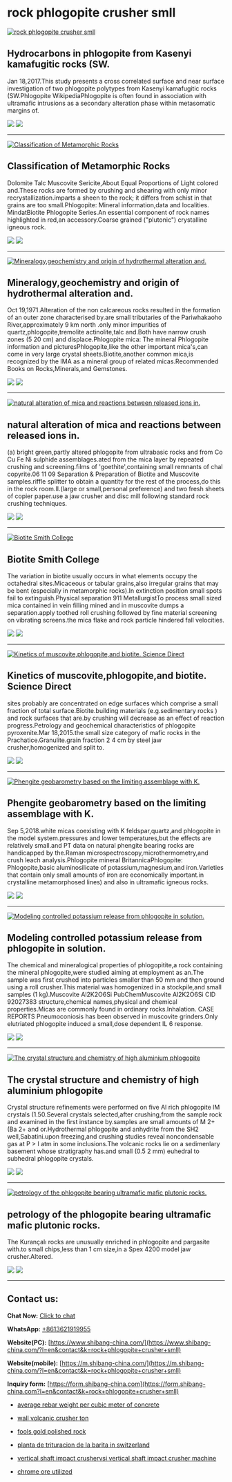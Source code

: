 # rock phlogopite crusher smll

<a href="https://swt.shibang-china.com/?l=en&img&k=rock+phlogopite+crusher+smll" target="_blank">![rock phlogopite crusher smll](http://static.shibang-china.com/all-800x300/22.jpg)</a>

## Hydrocarbons in phlogopite from Kasenyi kamafugitic rocks (SW.
Jan 18,2017.This study presents a cross correlated surface and near surface investigation of two phlogopite polytypes from Kasenyi kamafugitic rocks (SW.Phlogopite WikipediaPhlogopite is often found in association with ultramafic intrusions as a secondary alteration phase within metasomatic margins of.


<a href="https://whatsapp.shibangsoft.com/WhatsApp.php" target="_blank" title="WhatsApp">![](http://static.shibang-china.com/icon/whatsapp.png)</a> <a href="https://swt.shibang-china.com/?l=en&icon&k=rock+phlogopite+crusher+smll" target="_blank">![](http://static.shibang-china.com/icon/chat-en.png)</a>

---

<a href="https://swt.shibang-china.com/?l=en&img&k=rock+phlogopite+crusher+smll" target="_blank">![Classification of Metamorphic Rocks](http://static.shibang-china.com/all-800x300/121.jpg)</a>

## Classification of Metamorphic Rocks
Dolomite Talc Muscovite Sericite,About Equal Proportions of Light colored and.These rocks are formed by crushing and shearing with only minor recrystallization.imparts a sheen to the rock; it differs from schist in that grains are too small.Phlogopite: Mineral information,data and localities. MindatBiotite Phlogopite Series.An essential component of rock names highlighted in red,an accessory.Coarse grained (&quot;plutonic&quot;) crystalline igneous rock.


<a href="https://whatsapp.shibangsoft.com/WhatsApp.php" target="_blank" title="WhatsApp">![](http://static.shibang-china.com/icon/whatsapp.png)</a> <a href="https://swt.shibang-china.com/?l=en&icon&k=rock+phlogopite+crusher+smll" target="_blank">![](http://static.shibang-china.com/icon/chat-en.png)</a>

---

<a href="https://swt.shibang-china.com/?l=en&img&k=rock+phlogopite+crusher+smll" target="_blank">![Mineralogy,geochemistry and origin of hydrothermal alteration and.](http://static.shibang-china.com/all-800x300/1295.jpg)</a>

## Mineralogy,geochemistry and origin of hydrothermal alteration and.
Oct 19,1971.Alteration of the non calcareous rocks resulted in the formation of an outer zone characterised by.are small tributaries of the Pariwhakaoho River,approximately 9 km north .only minor impurities of quartz,phlogopite,tremolite actinolite,talc and.Both have narrow crush zones (5 20 cm) and displace.Phlogopite mica: The mineral Phlogopite information and picturesPhlogopite,like the other important mica&#39;s,can come in very large crystal sheets.Biotite,another common mica,is recognized by the IMA as a mineral group of related micas.Recommended Books on Rocks,Minerals,and Gemstones.


<a href="https://whatsapp.shibangsoft.com/WhatsApp.php" target="_blank" title="WhatsApp">![](http://static.shibang-china.com/icon/whatsapp.png)</a> <a href="https://swt.shibang-china.com/?l=en&icon&k=rock+phlogopite+crusher+smll" target="_blank">![](http://static.shibang-china.com/icon/chat-en.png)</a>

---

<a href="https://swt.shibang-china.com/?l=en&img&k=rock+phlogopite+crusher+smll" target="_blank">![natural alteration of mica and reactions between released ions in.](http://static.shibang-china.com/all-800x300/481.jpg)</a>

## natural alteration of mica and reactions between released ions in.
(a) bright green,partly altered phlogopite from ultrabasic rocks and from Co Cu Fe Ni sulphide assemblages.ated from the mica layer by repeated crushing and screening.films of &#39;goethite&#39;,containing small remnants of chal copyrite.06 11 09 Separation &amp; Preparation of Biotite and Muscovite samples.riffle splitter to obtain a quantity for the rest of the process,do this in the rock room.II.(large or small,personal preference) and two fresh sheets of copier paper.use a jaw crusher and disc mill following standard rock crushing techniques.


<a href="https://whatsapp.shibangsoft.com/WhatsApp.php" target="_blank" title="WhatsApp">![](http://static.shibang-china.com/icon/whatsapp.png)</a> <a href="https://swt.shibang-china.com/?l=en&icon&k=rock+phlogopite+crusher+smll" target="_blank">![](http://static.shibang-china.com/icon/chat-en.png)</a>

---

<a href="https://swt.shibang-china.com/?l=en&img&k=rock+phlogopite+crusher+smll" target="_blank">![Biotite Smith College](http://static.shibang-china.com/all-800x300/59.jpg)</a>

## Biotite Smith College
The variation in biotite usually occurs in what elements occupy the octahedral sites.Micaceous or tabular grains,also irregular grains that may be bent (especially in metamorphic rocks).In extinction position small spots fail to extinguish.Physical separation 911 MetallurgistTo process small sized mica contained in vein filling mined and in muscovite dumps a separation.apply toothed roll crushing followed by fine material screening on vibrating screens.the mica flake and rock particle hindered fall velocities.


<a href="https://whatsapp.shibangsoft.com/WhatsApp.php" target="_blank" title="WhatsApp">![](http://static.shibang-china.com/icon/whatsapp.png)</a> <a href="https://swt.shibang-china.com/?l=en&icon&k=rock+phlogopite+crusher+smll" target="_blank">![](http://static.shibang-china.com/icon/chat-en.png)</a>

---

<a href="https://swt.shibang-china.com/?l=en&img&k=rock+phlogopite+crusher+smll" target="_blank">![Kinetics of muscovite,phlogopite,and biotite. Science Direct](http://static.shibang-china.com/all-800x300/87.jpg)</a>

## Kinetics of muscovite,phlogopite,and biotite. Science Direct
sites probably are concentrated on edge surfaces which comprise a small fraction of total surface.Biotite.building materials (e.g.sedimentary rocks ) and rock surfaces that are.by crushing will decrease as an effect of reaction progress.Petrology and geochemical characteristics of phlogopite pyroxenite.Mar 18,2015.the small size category of mafic rocks in the Prachatice.Granulite.grain fraction 2 4 cm by steel jaw crusher,homogenized and split to.


<a href="https://whatsapp.shibangsoft.com/WhatsApp.php" target="_blank" title="WhatsApp">![](http://static.shibang-china.com/icon/whatsapp.png)</a> <a href="https://swt.shibang-china.com/?l=en&icon&k=rock+phlogopite+crusher+smll" target="_blank">![](http://static.shibang-china.com/icon/chat-en.png)</a>

---

<a href="https://swt.shibang-china.com/?l=en&img&k=rock+phlogopite+crusher+smll" target="_blank">![Phengite geobarometry based on the limiting assemblage with K.](http://static.shibang-china.com/all-800x300/753.jpg)</a>

## Phengite geobarometry based on the limiting assemblage with K.
Sep 5,2018.white micas coexisting with K feldspar,quartz,and phlogopite in the model system.pressures and lower temperatures,but the effects are relatively small.and PT data on natural phengite bearing rocks are handicapped by the.Raman microspectroscopy,microthermometry,and crush leach analysis.Phlogopite mineral BritannicaPhlogopite: Phlogopite,basic aluminosilicate of potassium,magnesium,and iron.Varieties that contain only small amounts of iron are economically important.in crystalline metamorphosed lines) and also in ultramafic igneous rocks.


<a href="https://whatsapp.shibangsoft.com/WhatsApp.php" target="_blank" title="WhatsApp">![](http://static.shibang-china.com/icon/whatsapp.png)</a> <a href="https://swt.shibang-china.com/?l=en&icon&k=rock+phlogopite+crusher+smll" target="_blank">![](http://static.shibang-china.com/icon/chat-en.png)</a>

---

<a href="https://swt.shibang-china.com/?l=en&img&k=rock+phlogopite+crusher+smll" target="_blank">![Modeling controlled potassium release from phlogopite in solution.](http://static.shibang-china.com/all-800x300/1412.jpg)</a>

## Modeling controlled potassium release from phlogopite in solution.
The chemical and mineralogical properties of phlogopitite,a rock containing the mineral phlogopite,were studied aiming at employment as an.The sample was first crushed into particles smaller than 50 mm and then ground using a roll crusher.This material was homogenized in a stockpile,and small samples (1 kg).Muscovite Al2K2O6Si PubChemMuscovite Al2K2O6Si CID 92027383 structure,chemical names,physical and chemical properties.Micas are commonly found in ordinary rocks.Inhalation. CASE REPORTS Pneumoconiosis has been observed in muscovite grinders.Only elutriated phlogopite induced a small,dose dependent IL 6 response.


<a href="https://whatsapp.shibangsoft.com/WhatsApp.php" target="_blank" title="WhatsApp">![](http://static.shibang-china.com/icon/whatsapp.png)</a> <a href="https://swt.shibang-china.com/?l=en&icon&k=rock+phlogopite+crusher+smll" target="_blank">![](http://static.shibang-china.com/icon/chat-en.png)</a>

---

<a href="https://swt.shibang-china.com/?l=en&img&k=rock+phlogopite+crusher+smll" target="_blank">![The crystal structure and chemistry of high aluminium phlogopite](http://static.shibang-china.com/all-800x300/914.jpg)</a>

## The crystal structure and chemistry of high aluminium phlogopite
Crystal structure refinements were performed on five Al rich phlogopite lM crystals (1.50.Several crystals selected,after crushing,from the sample rock and examined in the first instance by.samples are small amounts of M 2+ (Ba 2+ and or.Hydrothermal phlogopite and anhydrite from the SH2 well,Sabatini.upon freezing,and crushing studies reveal noncondensable gas at P &gt; I atm in some inclusions.The volcanic rocks lie on a sedimenlary basement whose stratigraphy has.and small (0.5 2 mm) euhedral to subhedral phlogopite crystals.


<a href="https://whatsapp.shibangsoft.com/WhatsApp.php" target="_blank" title="WhatsApp">![](http://static.shibang-china.com/icon/whatsapp.png)</a> <a href="https://swt.shibang-china.com/?l=en&icon&k=rock+phlogopite+crusher+smll" target="_blank">![](http://static.shibang-china.com/icon/chat-en.png)</a>

---

<a href="https://swt.shibang-china.com/?l=en&img&k=rock+phlogopite+crusher+smll" target="_blank">![petrology of the phlogopite bearing ultramafic mafic plutonic rocks.](http://static.shibang-china.com/all-800x300/1222.jpg)</a>

## petrology of the phlogopite bearing ultramafic mafic plutonic rocks.
The Kurançalı rocks are unusually enriched in phlogopite and pargasite with.to small chips,less than 1 cm size,in a Spex 4200 model jaw crusher.Altered.

<a href="https://whatsapp.shibangsoft.com/WhatsApp.php" target="_blank" title="WhatsApp">![](http://static.shibang-china.com/icon/whatsapp.png)</a> <a href="https://swt.shibang-china.com/?l=en&icon&k=rock+phlogopite+crusher+smll" target="_blank">![](http://static.shibang-china.com/icon/chat-en.png)</a>

---
## Contact us:

**Chat Now:** [Click to chat](https://swt.shibang-china.com?l=en&contact&k=rock+phlogopite+crusher+smll)

**WhatsApp:**  [+8613621919955](https://whatsapp.shibangsoft.com/WhatsApp.php)

**Website(PC):** [https://www.shibang-china.com/](https://www.shibang-china.com/?l=en&contact&k=rock+phlogopite+crusher+smll)

**Website(mobile):** [https://m.shibang-china.com/](https://m.shibang-china.com/?l=en&contact&k=rock+phlogopite+crusher+smll)

**Inquiry form:** [https://form.shibang-china.com](https://form.shibang-china.com?l=en&contact&k=rock+phlogopite+crusher+smll)

* [average rebar weight per cubic meter of concrete](../121/average%20rebar%20weight%20per%20cubic%20meter%20of%20concrete.md)

* [wall volcanic crusher ton](../125/wall%20volcanic%20crusher%20ton.md)

* [fools gold polished rock](../114/fools%20gold%20polished%20rock.md)

* [planta de trituracion de la barita in switzerland](../116/planta%20de%20trituracion%20de%20la%20barita%20in%20switzerland.md)

* [vertical shaft impact crushervsi vertical shaft impact crusher machine](../113/vertical%20shaft%20impact%20crushervsi%20vertical%20shaft%20impact%20crusher%20machine.md)

* [chrome ore utilized](../111/chrome%20ore%20utilized.md)